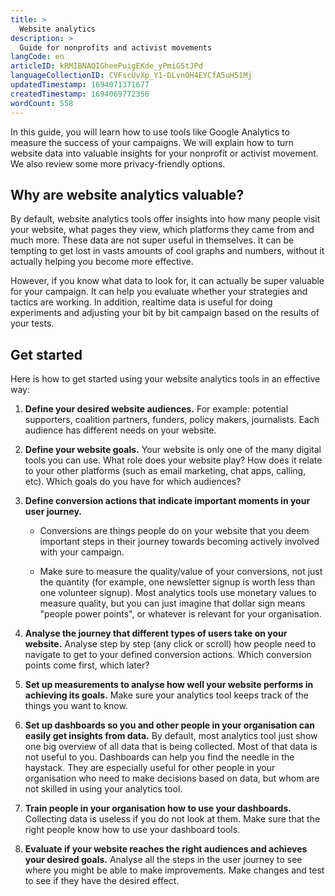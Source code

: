 ```yaml
---
title: >
  Website analytics
description: >
  Guide for nonprofits and activist movements 
langCode: en
articleID: kRMIBNAQIGheePuigEKde_yPmiG5tJPd
languageCollectionID: CVFscUvXp_Y1-DLvnOH4EYCfA5uH51Mj
updatedTimestamp: 1694071371677
createdTimestamp: 1694069772356
wordCount: 558
---
```


In this guide, you will learn how to use tools like Google Analytics to measure the success of your campaigns. We will explain how to turn website data into valuable insights for your nonprofit or activist movement. We also review some more privacy-friendly options.

## Why are website analytics valuable?

By default, website analytics tools offer insights into how many people visit your website, what pages they view, which platforms they came from and much more. These data are not super useful in themselves. It can be tempting to get lost in vasts amounts of cool graphs and numbers, without it actually helping you become more effective.

However, if you know what data to look for, it can actually be super valuable for your campaign. It can help you evaluate whether your strategies and tactics are working. In addition, realtime data is useful for doing experiments and adjusting your bit by bit campaign based on the results of your tests.

## Get started

Here is how to get started using your website analytics tools in an effective way:

1.  **Define your desired website audiences.** For example: potential supporters, coalition partners, funders, policy makers, journalists. Each audience has different needs on your website.
    
2.  **Define your website goals.** Your website is only one of the many digital tools you can use. What role does your website play? How does it relate to your other platforms (such as email marketing, chat apps, calling, etc). Which goals do you have for which audiences?
    
3.  **Define conversion actions that indicate important moments in your user journey.**
    
    -   Conversions are things people do on your website that you deem important steps in their journey towards becoming actively involved with your campaign.
        
    -   Make sure to measure the quality/value of your conversions, not just the quantity (for example, one newsletter signup is worth less than one volunteer signup). Most analytics tools use monetary values to measure quality, but you can just imagine that dollar sign means "people power points", or whatever is relevant for your organisation.
        
4.  **Analyse the journey that different types of users take on your website.** Analyse step by step (any click or scroll) how people need to navigate to get to your defined conversion actions. Which conversion points come first, which later?
    
5.  **Set up measurements to analyse how well your website performs in achieving its goals.** Make sure your analytics tool keeps track of the things you want to know.
    
6.  **Set up dashboards so you and other people in your organisation can easily get insights from data.** By default, most analytics tool just show one big overview of all data that is being collected. Most of that data is not useful to you. Dashboards can help you find the needle in the haystack. They are especially useful for other people in your organisation who need to make decisions based on data, but whom are not skilled in using your analytics tool.
    
7.  **Train people in your organisation how to use your dashboards.** Collecting data is useless if you do not look at them. Make sure that the right people know how to use your dashboard tools.
    
8.  **Evaluate if your website reaches the right audiences and achieves your desired goals.** Analyse all the steps in the user journey to see where you might be able to make improvements. Make changes and test to see if they have the desired effect.